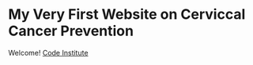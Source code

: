 # My Very First Website on Cerviccal Cancer Prevention

Welcome! [Code Institute](https://codeinstitute.net)



